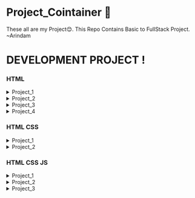 # Project_Cointainer 🤩
These all are my Project😊.
This Repo Contains Basic to FullStack Project. ~Arindam

# DEVELOPMENT PROJECT !
<div>

### HTML
<details>
    <summary>Project_1</summary>

- [Textual Elegance - HTML Formating](./Textual_Elegance-HTML/)

</details>
<details>
    <summary>Project_2</summary>

- [Student MarkSheet - HTML](./Student_Marksheet-HTML/)

</details>
<details>
    <summary>Project_3</summary>

- [Feedback Form](./Feedback_Form/)

</details>
<details>
    <summary>Project_4</summary>

- [Web Wonder Embeded](./Web_Embeded_Wonder/)

</details>

### HTML CSS
<details>
    <summary>Project_1</summary>

- [Batch Details - HTML,Css](./Student_Marksheet-HTML/)

</details>
<details>
    <summary>Project_2</summary>

- [Log in Form](./Login_form/)

</details>


### HTML CSS JS
<details>
    <summary>Project_1</summary>

- [Dice Game - Motu Patlu](https://github.com/Arindam2003/dicee-game)

</details>

<details>
    <summary>Project_2</summary>

- [Drum Kit - Press Key to Listen](https://github.com/Arindam2003/Drum_Kit)

</details>

<details>
    <summary>Project_3</summary>

- [Form - Validation](./Form_Validation/)

</details>

















</div>
<br>